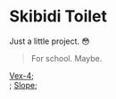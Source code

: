 # Skibidi Toilet

Just a little project. 😳
> For school. Maybe.

<a href="https://htmlxm.github.io/h9/vex-4">Vex-4</a>;
<br>;
<a href="https://23azostore.github.io/s/slope/">Slope</a>;
